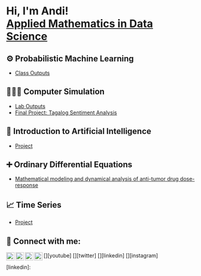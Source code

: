 <h1>Hi, I'm Andi! <br/><a href="https://github.com/joshmadakor1">Applied Mathematics in Data Science</a></h1>

<h2>⚙️ Probabilistic Machine Learning</h2>

- [Class Outputs](https://github.com/andreazialcita/Probabilistic-Machine-Learning)

<h2>👩🏻‍💻 Computer Simulation</h2>

- [Lab Outputs](https://github.com/andreazialcita/Computer-Simulation)
- [Final Project: Tagalog Sentiment Analysis](https://www.youtube.com/watch?v=uHy3oM7NnoU)

<h2>🧠 Introduction to Artificial Intelligence</h2>

- [Project](https://github.com/andreazialcita/Ordinary-Differential-Equations)

<h2>➕ Ordinary Differential Equations</h2>

- [Mathematical modeling and dynamical analysis of 
anti-tumor drug
dose-response](https://github.com/andreazialcita/Ordinary-Differential-Equations)

<h2>📈 Time Series</h2>

- [Project](https://github.com/andreazialcita/Time-Series)

<h2> 🤳 Connect with me:</h2>

[<img align="left" alt="JoshMadakor | YouTube" width="22px" src="https://cdn.jsdelivr.net/npm/simple-icons@v3/icons/youtube.svg" />][youtube]
[<img align="left" alt="JoshMadakor | Twitter" width="22px" src="https://cdn.jsdelivr.net/npm/simple-icons@v3/icons/twitter.svg" />][twitter]
[<img align="left" alt="JoshMadakor | LinkedIn" width="22px" src="https://cdn.jsdelivr.net/npm/simple-icons@v3/icons/linkedin.svg" />][linkedin]
[<img align="left" alt="JoshMadakor | Instagram" width="22px" src="https://cdn.jsdelivr.net/npm/simple-icons@v3/icons/instagram.svg" />][instagram]


[linkedin]: 


<!--
**andreazialcita/andreazialcita** is a ✨ _special_ ✨ repository because its `README.md` (this file) appears on your GitHub profile.

Here are some ideas to get you started:

- 🔭 I’m currently working on ...
- 🌱 I’m currently learning ...
- 👯 I’m looking to collaborate on ...
- 🤔 I’m looking for help with ...
- 💬 Ask me about ...
- 📫 How to reach me: ...
- 😄 Pronouns: ...
- ⚡ Fun fact: ...
-->
